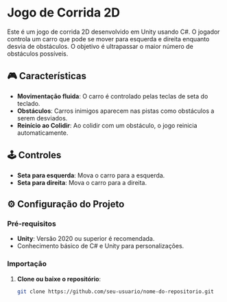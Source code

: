 # Jogo de Corrida 2D

Este é um jogo de corrida 2D desenvolvido em Unity usando C#. O jogador controla um carro que pode se mover para esquerda e direita enquanto desvia de obstáculos. O objetivo é ultrapassar o maior número de obstáculos possíveis.

## 🎮 Características
- **Movimentação fluida**: O carro é controlado pelas teclas de seta do teclado.
- **Obstáculos**: Carros inimigos aparecem nas pistas como obstáculos a serem desviados.
- **Reinício ao Colidir**: Ao colidir com um obstáculo, o jogo reinicia automaticamente.

## 🕹️ Controles
- **Seta para esquerda**: Mova o carro para a esquerda.
- **Seta para direita**: Mova o carro para a direita.

## ⚙️ Configuração do Projeto

### Pré-requisitos
- **Unity**: Versão 2020 ou superior é recomendada.
- Conhecimento básico de C# e Unity para personalizações.

### Importação
1. **Clone ou baixe o repositório**:
   ```bash
   git clone https://github.com/seu-usuario/nome-do-repositorio.git
